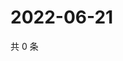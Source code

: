 # 2022-06-21

共 0 条

<!-- BEGIN WEIBO -->
<!-- 最后更新时间 Tue Jun 21 2022 21:41:12 GMT+0800 (China Standard Time) -->

<!-- END WEIBO -->
